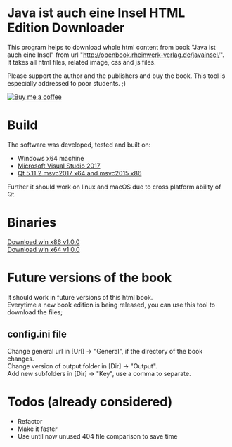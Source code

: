 # Java ist auch eine Insel HTML Edition Downloader
This program helps to download whole html content from book "Java ist auch eine Insel" from url "http://openbook.rheinwerk-verlag.de/javainsel/".  
It takes all html files, related image, css and js files.

Please support the author and the publishers and buy the book.
This tool is especially addressed to poor students. ;)

[![Buy me a coffee](https://i.imgur.com/Z1FmtML.png)](https://www.buymeacoffee.com/GRZ9x0mKe)

# Build
The software was developed, tested and built on:
- Windows x64 machine
- [Microsoft Visual Studio 2017](https://visualstudio.microsoft.com)
- [Qt 5.11.2 msvc2017 x64 and msvc2015 x86](https://www.qt.io/download)  

Further it should work on linux and macOS due to cross platform ability of Qt.

# Binaries
[Download win x86 v1.0.0](https://1drv.ms/u/s!AujRv5FSASnagvQMwtwc5-azU5mOyw)  
[Download win x64 v1.0.0](https://1drv.ms/u/s!AujRv5FSASnagvQLa0leAtm2Lbb-YA)

# Future versions of the book
It should work in future versions of this html book.  
Everytime a new book edition is being released, you can use this tool to download the files;

## config.ini file
Change general url in [Url] -> "General", if the directory of the book changes.  
Change version of output folder in [Dir] -> "Output".  
Add new subfolders in [Dir] -> "Key", use a comma to separate.

# Todos (already considered)
- Refactor
- Make it faster
- Use until now unused 404 file comparison to save time
